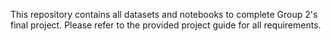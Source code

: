 This repository contains all datasets and notebooks to complete Group 2's final project. Please refer to the provided project guide for all requirements.
